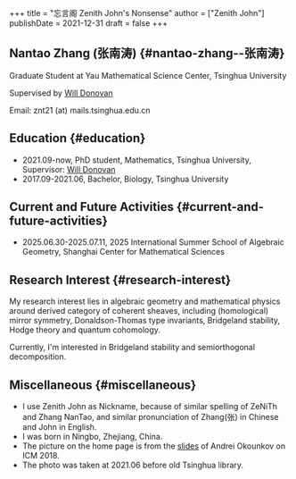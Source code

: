 +++
title = "忘言阁 Zenith John's Nonsense"
author = ["Zenith John"]
publishDate = 2021-12-31
draft = false
+++

## Nantao Zhang (张南涛) {#nantao-zhang--张南涛}

Graduate Student at Yau Mathematical Science Center, Tsinghua University

Supervised by [Will Donovan](https://w-donovan.github.io/)

Email: znt21 (at) mails.tsinghua.edu.cn


## Education {#education}

-   2021.09-now, PhD student, Mathematics, Tsinghua University, Supervisor: [Will Donovan](https://w-donovan.github.io/)
-   2017.09-2021.06, Bachelor, Biology, Tsinghua University


## Current and Future Activities {#current-and-future-activities}

-   2025.06.30-2025.07.11, 2025 International Summer School of Algebraic Geometry, Shanghai Center for Mathematical Sciences


## Research Interest {#research-interest}

My research interest lies in algebraic geometry and mathematical physics around derived category of coherent sheaves, including (homological) mirror symmetry, Donaldson-Thomas type invariants, Bridgeland stability, Hodge theory and quantum cohomology.

Currently, I'm interested in Bridgeland stability and semiorthogonal decomposition.


## Miscellaneous {#miscellaneous}

-   I use Zenith John as Nickname, because of similar spelling of ZeNiTh and Zhang NanTao, and similar pronunciation of Zhang(张) in Chinese and John in English.
-   I was born in Ningbo, Zhejiang, China.
-   The picture on the home page is from the [slides](http://www.math.columbia.edu/%7Eokounkov/icm.pdf) of Andrei Okounkov on ICM 2018.
-   The photo was taken at 2021.06 before old Tsinghua library.
